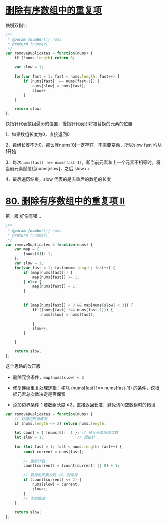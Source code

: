 # [删除有序数组中的重复项](https://leetcode.cn/problems/remove-duplicates-from-sorted-array/description/?envType=study-plan-v2&envId=top-interview-150)

快慢双指针

```js
/**
 * @param {number[]} nums
 * @return {number}
 */
var removeDuplicates = function(nums) {
    if (!nums.length) return 0;

    var slow = 1;

    for(var fast = 1; fast < nums.length; fast++) {
        if (nums[fast] !== nums[fast-1]) {
            nums[slow] = nums[fast];
            slow++
        }
    }

    return slow;
};
```

快指针代表数组遍历的位置，慢指针代表即将被替换的元素的位置

1、如果数组长度为0，直接返回0

2、数组长度不为0，那么就nums[0]一定存在，不需要变动，所以slow fast 均从1开始

3、每次`nums[fast] !== nums[fast-1]`，即当前元素和上一个元素不相等时，将当前元素赋值给nums[slow]，之后 slow++

4、最后遍历结束，slow 代表的是去重后的数组的长度


# [80. 删除有序数组中的重复项 II](https://leetcode.cn/problems/remove-duplicates-from-sorted-array-ii/?envType=study-plan-v2&envId=top-interview-150)

第一版 好像有错...

```js  
/**
 * @param {number[]} nums
 * @return {number}
 */
var removeDuplicates = function(nums) {
    var map = {
        [nums[0]]: 1,
    };
    var slow = 1;
    for(var fast = 1; fast<nums.length; fast++) {
        if (map[nums[fast]]) {
            map[nums[fast]] += 1;
        } else {
            map[nums[fast]] = 1;
        }
        

        if (map[nums[fast]] < 3 && map[nums[slow] < 3]) {
            if ((nums[fast] !== nums[fast-1])) {
                nums[slow] = nums[fast];
                
            }
            slow++;
        }

    }

    return slow;
};
```

这个思路的改正版

- 删除冗余条件，`map[nums[slow] < 3`

- 修复连续重复处理逻辑：移除 (nums[fast] !== nums[fast-1]) 的条件，仅根据元素总次数决定是否保留

- 添加边界条件：若数组长度 ≤2，直接返回长度，避免访问空数组时的错误


```js
var removeDuplicates = function(nums) {
    // 处理短数组情况
    if (nums.length <= 2) return nums.length;
    
    let count = { [nums[0]]: 1 }; // 统计元素出现次数
    let slow = 1;               // 慢指针
    
    for (let fast = 1; fast < nums.length; fast++) {
        const current = nums[fast];
        
        // 更新计数
        count[current] = (count[current] || 0) + 1;
        
        // 若当前元素次数 ≤2，则保留
        if (count[current] <= 2) {
            nums[slow] = current;
            slow++;
        }
        // 否则跳过
    }
    
    return slow;
};
```